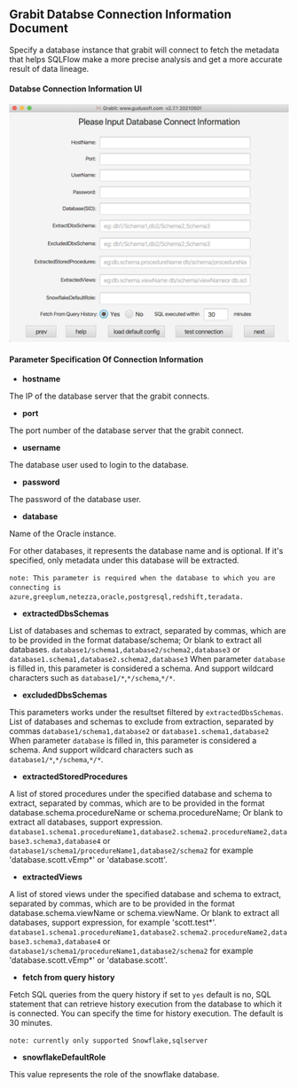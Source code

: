 ## Grabit Databse Connection Information Document

Specify a database instance that grabit will connect to fetch the metadata that helps SQLFlow make a more precise analysis and get a more accurate result of data lineage.

#### Databse Connection Information UI
![Databse Connection Information UI](connection.jpg)

#### Parameter Specification Of Connection Information

- **hostname**

The IP of the database server that the grabit connects.

- **port**

The port number of the database server that the grabit connect.

- **username**

The database user used to login to the database.

- **password**

The password of the database user.

- **database**

Name of the Oracle instance. 

For other databases, it represents the database name and is optional.
If it's specified, only metadata under this database will be extracted.

`
note: This parameter is required when the database to which you are connecting is azure,greeplum,netezza,oracle,postgresql,redshift,teradata.
`

- **extractedDbsSchemas**

List of databases and schemas to extract, separated by
commas, which are to be provided in the format database/schema;
Or blank to extract all databases.
`database1/schema1,database2/schema2,database3` or `database1.schema1,database2.schema2,database3`
When parameter `database` is filled in, this parameter is considered a schema.
And support wildcard characters such as `database1/*`,`*/schema`,`*/*`.


- **excludedDbsSchemas**

This parameters works under the resultset filtered by `extractedDbsSchemas`.
List of databases and schemas to exclude from extraction, separated by commas
`database1/schema1,database2` or `database1.schema1,database2` 
When parameter `database` is filled in, this parameter is considered a schema.
And support wildcard characters such as `database1/*`,`*/schema`,`*/*`.


- **extractedStoredProcedures**

A list of stored procedures under the specified database and schema to extract, separated by
commas, which are to be provided in the format database.schema.procedureName or schema.procedureName;
Or blank to extract all databases, support expression.
`database1.schema1.procedureName1,database2.schema2.procedureName2,database3.schema3,database4` or `database1/schema1/procedureName1,database2/schema2`
for example 'database.scott.vEmp*' or 'database.scott'.

- **extractedViews**

A list of stored views under the specified database and schema to extract, separated by
commas, which are to be provided in the format database.schema.viewName or schema.viewName.
Or blank to extract all databases, support expression, for example 'scott.test*'.
`database1.schema1.procedureName1,database2.schema2.procedureName2,database3.schema3,database4` or `database1/schema1/procedureName1,database2/schema2`
for example 'database.scott.vEmp*' or 'database.scott'.

- **fetch from query history**

Fetch SQL queries from the query history if set to `yes` default is no, SQL statement that can retrieve history execution from the database to which it is connected. You can specify the time for history execution. The default is 30 minutes.

`
note: currently only supported Snowflake,sqlserver
`

- **snowflakeDefaultRole**

This value represents the role of the snowflake database.
